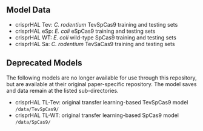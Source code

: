 
## Model Data

* crisprHAL Tev: *C. rodentium* TevSpCas9 training and testing sets
* crisprHAL eSp: *E. coli* eSpCas9 training and testing sets
* crisprHAL WT: *E. coli* wild-type SpCas9 training and testing sets
* crisprHAL Sa: *C. rodentium* TevSaCas9 training and testing sets

## Deprecated Models
The following models are no longer available for use through this repository, but are available at their original paper-specific repository. The model saves and data remain at the listed sub-directories.
* crisprHAL TL-Tev: original transfer learning-based TevSpCas9 model ```/data/TevSpCas9/```
* crisprHAL TL-WT: original transfer learning-based SpCas9 model ```/data/SpCas9/```
